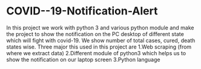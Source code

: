 # COVID--19-Notification-Alert

In this project we work with python 3 and various python module and make the project to show the notification on the PC desktop of different state which will fight with covid-19.
We show number of total cases, cured, death states wise.
Three major this used in this project are 
1.Web scraping (from where we extract data)
2.Different module of python3 which helps us to show the notification on our laptop screen
3.Python language
